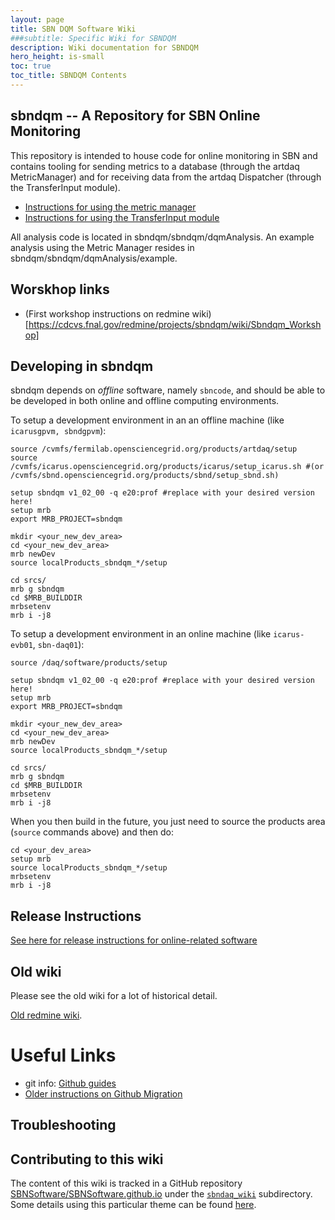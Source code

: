 ```yaml
---
layout: page
title: SBN DQM Software Wiki
###subtitle: Specific Wiki for SBNDQM
description: Wiki documentation for SBNDQM
hero_height: is-small
toc: true
toc_title: SBNDQM Contents
---
```



sbndqm -- A Repository for SBN Online Monitoring
----------------------------------------------

This repository is intended to house code for online monitoring in SBN and contains tooling for sending metrics to a database (through the artdaq MetricManager) and for receiving data from the artdaq Dispatcher (through the TransferInput module).

* [Instructions for using the metric manager](https://cdcvs.fnal.gov/redmine/projects/sbndqm/wiki/Metric_Management)
* [Instructions for using the TransferInput module](https://cdcvs.fnal.gov/redmine/projects/sbndqm/wiki/Receiving_Data_from_Artdaq)

All analysis code is located in sbndqm/sbndqm/dqmAnalysis. An example analysis using the Metric Manager resides in sbndqm/sbndqm/dqmAnalysis/example.


Worskhop links
----------------------------------------------
* (First workshop instructions on redmine wiki)[https://cdcvs.fnal.gov/redmine/projects/sbndqm/wiki/Sbndqm_Workshop]


Developing in sbndqm
----------------------------------------------
sbndqm depends on _offline_ software, namely `sbncode`, and should be able to be developed in both online and offline computing environments.

To setup a development environment in an an offline machine (like `icarusgpvm, sbndgpvm`):
```
source /cvmfs/fermilab.opensciencegrid.org/products/artdaq/setup
source /cvmfs/icarus.opensciencegrid.org/products/icarus/setup_icarus.sh #(or /cvmfs/sbnd.opensciencegrid.org/products/sbnd/setup_sbnd.sh)

setup sbndqm v1_02_00 -q e20:prof #replace with your desired version here!
setup mrb
export MRB_PROJECT=sbndqm

mkdir <your_new_dev_area>
cd <your_new_dev_area>
mrb newDev
source localProducts_sbndqm_*/setup 

cd srcs/
mrb g sbndqm
cd $MRB_BUILDDIR
mrbsetenv
mrb i -j8
```

To setup a development environment in an online machine (like `icarus-evb01`, `sbn-daq01`):
```
source /daq/software/products/setup

setup sbndqm v1_02_00 -q e20:prof #replace with your desired version here!
setup mrb
export MRB_PROJECT=sbndqm

mkdir <your_new_dev_area>
cd <your_new_dev_area>
mrb newDev
source localProducts_sbndqm_*/setup 

cd srcs/
mrb g sbndqm
cd $MRB_BUILDDIR
mrbsetenv
mrb i -j8
```


When you then build in the future, you just need to source the products area (`source` commands above) and then do:
```
cd <your_dev_area>
setup mrb
source localProducts_sbndqm_*/setup
mrbsetenv
mrb i -j8
```
 

Release Instructions
----------------------------------------------
[See here for release instructions for online-related software](ReleaseInstructions)

Old wiki
----------------------------------------------
Please
see the old wiki for a lot of historical detail.

[Old redmine wiki](https://cdcvs.fnal.gov/redmine/projects/sbndqm/wiki).

# Useful Links
* git info: [Github guides](https://guides.github.com/)
* [Older instructions on Github Migration](GithubMigration.md)


Troubleshooting
----------------------------------------------


Contributing to this wiki
----------------------------------------------


The content of this wiki is tracked in a GitHub repository [SBNSoftware/SBNSoftware.github.io](https://github.com/SBNSoftware/SBNSoftware.github.io)
under the
[`sbndaq_wiki`](https://github.com/SBNSoftware/SBNSoftware.github.io/tree/master/sbndaq_wiki)
subdirectory. Some details using this particular theme can be found [here](https://github.com/chrisrhymes/bulma-clean-theme).

